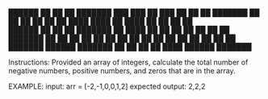 ██████  ██      ██    ██ ███████     ███    ███ ██ ███    ██ ██    ██ ███████ 
██   ██ ██      ██    ██ ██          ████  ████ ██ ████   ██ ██    ██ ██      
██████  ██      ██    ██ ███████     ██ ████ ██ ██ ██ ██  ██ ██    ██ ███████ 
██      ██      ██    ██      ██     ██  ██  ██ ██ ██  ██ ██ ██    ██      ██ 
██      ███████  ██████  ███████     ██      ██ ██ ██   ████  ██████  ███████ 
                                                                              
                                                                              
Instructions:
Provided an array of integers, calculate the total number of negative numbers, positive numbers, and zeros that are in the array. 

 
EXAMPLE:
        input: arr = [-2,-1,0,0,1,2]
        expected output: 2,2,2
